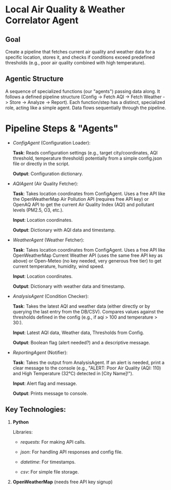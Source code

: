 # Local Air Quality & Weather Correlator Agent

## Goal
Create a pipeline that fetches current air quality and weather data for a specific location, stores it, and checks if conditions exceed predefined thresholds (e.g., poor air quality combined with high temperature).

## Agentic Structure

A sequence of specialized functions (our "agents") passing data along.
It follows a defined pipeline structure (Config -> Fetch AQI -> Fetch Weather -> Store -> Analyze -> Report).
Each function/step has a distinct, specialized role, acting like a simple agent.
Data flows sequentially through the pipeline.


# Pipeline Steps & "Agents"

- *ConfigAgent* (Configuration Loader):
    
    **Task**: Reads configuration settings (e.g., target city/coordinates, AQI threshold, temperature threshold) potentially from a simple config.json file or directly in the script.
    
    **Output**: Configuration dictionary.

- *AQIAgent* (Air Quality Fetcher):

    **Task**: Takes location coordinates from ConfigAgent. Uses a free API like the OpenWeatherMap Air Pollution API (requires free API key) or OpenAQ API to get the current Air Quality Index (AQI) and pollutant levels (PM2.5, O3, etc.).
    
    **Input**: Location coordinates.
    
    **Output**: Dictionary with AQI data and timestamp.

- *WeatherAgent* (Weather Fetcher):

    **Task**: Takes location coordinates from ConfigAgent. Uses a free API like OpenWeatherMap Current Weather API (uses the same free API key as above) or Open-Meteo (no key needed, very generous free tier) to get current temperature, humidity, wind speed.
    
    **Input**: Location coordinates.
    
    **Output**: Dictionary with weather data and timestamp.

- *AnalysisAgent* (Condition Checker):

    **Task**: Takes the latest AQI and weather data (either directly or by querying the last entry from the DB/CSV). Compares values against the thresholds defined in the config (e.g., if aqi > 100 and temperature > 30:).
    
    **Input**: Latest AQI data, Weather data, Thresholds from Config.
    
    **Output**: Boolean flag (alert needed?) and a descriptive message.

- *ReportingAgent* (Notifier):
    
    **Task**: Takes the output from AnalysisAgent. If an alert is needed, print a clear message to the console (e.g., "ALERT: Poor Air Quality (AQI: 110) and High Temperature (32°C) detected in [City Name]!").
    
    **Input**: Alert flag and message.

    **Output**: Prints message to console.

## Key Technologies:

1. **Python**

    Libraries:

    - *requests*: For making API calls.

    - *json*: For handling API responses and config file.

    - *datetime*: For timestamps.

    - *csv*: For simple file storage.


2. **OpenWeatherMap** (needs free API key signup)
